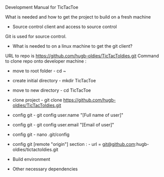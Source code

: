 Development Manual for TicTacToe

What is needed and how to get the project to build on a fresh machine

- Source control client and access to source control

Git is used for source control.
 - What is needed to on a linux machine to get the git client?

URL to repo is <https://github.com/hugb-oldies/TicTacToldies.git>
Command to clone repo onto developer machine :
 - move to root folder      - cd ~
 - create initial directory - mkdir TicTacToe
 - move to new directory    - cd TicTacToe
 - clone project            - git clone <https://github.com/hugb-oldies/TicTacToldies.git>
 - config git               - git config user.name "[Full name of user]"
 - config git               - git config user.email "[Email of user]"
 - config git               - nano .git/config
 - config git [remote "origin"] section :
                            - url = git@github.com:hugb-oldies/tictactoldies.git


- Build environment

- Other necessary dependencies

